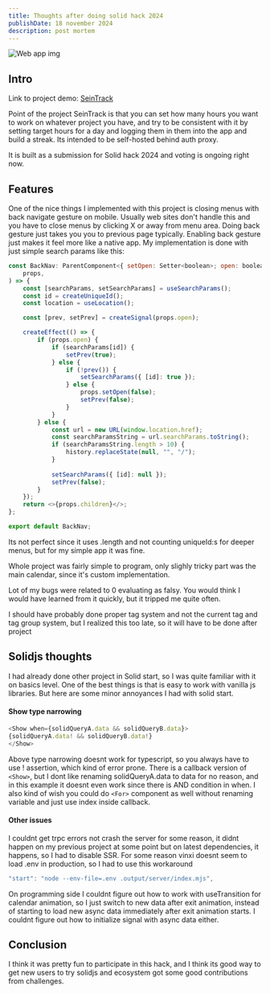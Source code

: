 ```yaml
---
title: Thoughts after doing solid hack 2024
publishDate: 18 november 2024
description: post mortem
---
```


![Web app img](/assets/blog/SeinTrack/seintrack.png)

## Intro

Link to project demo: [SeinTrack](https://demoseintrack.delvis.org/)

Point of the project SeinTrack is that you can set how many hours you want to work on whatever project you have, and try to be consistent with it by setting target hours for a day and logging them in them into the app and build a streak. Its intended to be self-hosted behind auth proxy.

It is built as a submission for Solid hack 2024 and voting is ongoing right now.

## Features

One of the nice things I implemented with this project is closing menus with back navigate gesture on mobile. Usually web sites don't handle this and you have to close menus by clicking X or away from menu area. Doing back gesture just takes you you to previous page typically. Enabling back gesture just makes it feel more like a native app. My implementation is done with just simple search params like this:

```js
const BackNav: ParentComponent<{ setOpen: Setter<boolean>; open: boolean }> = (
	props,
) => {
	const [searchParams, setSearchParams] = useSearchParams();
	const id = createUniqueId();
	const location = useLocation();

	const [prev, setPrev] = createSignal(props.open);

	createEffect(() => {
		if (props.open) {
			if (searchParams[id]) {
				setPrev(true);
			} else {
				if (!prev()) {
					setSearchParams({ [id]: true });
				} else {
					props.setOpen(false);
					setPrev(false);
				}
			}
		} else {
			const url = new URL(window.location.href);
			const searchParamsString = url.searchParams.toString();
			if (searchParamsString.length > 10) {
				history.replaceState(null, "", "/");
			}
	
			setSearchParams({ [id]: null });
			setPrev(false);
		}
	});
	return <>{props.children}</>;
};

export default BackNav;
```

Its not perfect since it uses .length and not counting uniqueId:s for deeper menus, but for my simple app it was fine.

Whole project was fairly simple to program, only slighly tricky part was the main calendar, since it's custom implementation.

Lot of my bugs were related to 0 evaluating as falsy. You would think I would have learned from it quickly, but it tripped me quite often.

I should have probably done proper tag system and not the current tag and tag group system, but I realized this too late, so it will have to be done after project

## Solidjs thoughts

I had already done other project in Solid start, so I was quite familiar with it on basics level. One of the best things is that is easy to work with vanilla js libraries. But here are some minor annoyances I had with solid start.

#### Show type narrowing

```js
<Show when={solidQueryA.data && solidQueryB.data}>
{solidQueryA.data! && solidQueryB.data!}
</Show>
```

Above type narrowing doesnt work for typescript, so you always have to use ! assertion, which kind of error prone. There is a callback version of `<Show>`, but I dont like renaming solidQueryA.data to data for no reason, and in this example it doesnt even work since there is AND condition in when. I also kind of wish you could do `<For>` component as well without renaming variable and just use index inside callback.

#### Other issues

I couldnt get trpc errors not crash the server for some reason, it didnt happen on my previous project at some point but on latest dependencies, it happens, so I had to disable SSR. For some reason vinxi doesnt seem to load .env in production, so I had to use this workaround 
```js
"start": "node --env-file=.env .output/server/index.mjs",
```
On programming side I couldnt figure out how to work with useTransition for calendar animation, so I just switch to new data after exit animation, instead of starting to load new async data immediately after exit animation starts. I couldnt figure out how to initialize signal with async data either.


## Conclusion

I think it was pretty fun to participate in this hack, and I think its good way to get new users to try solidjs and ecosystem got some good contributions from challenges.


